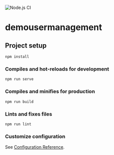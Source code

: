 ![Node.js CI](https://github.com/t-sieber/vuejs-demoUserManagement/workflows/Node.js%20CI/badge.svg)

# demousermanagement

## Project setup
```
npm install
```

### Compiles and hot-reloads for development
```
npm run serve
```

### Compiles and minifies for production
```
npm run build
```

### Lints and fixes files
```
npm run lint
```

### Customize configuration
See [Configuration Reference](https://cli.vuejs.org/config/).
